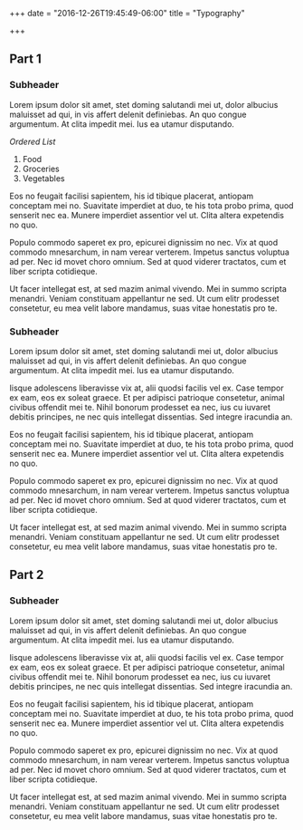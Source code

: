 +++
date = "2016-12-26T19:45:49-06:00"
title = "Typography"

+++

## Part 1

### Subheader
Lorem ipsum dolor sit amet, stet doming salutandi mei ut, dolor albucius maluisset ad qui, in vis affert delenit definiebas. An quo congue argumentum. At clita impedit mei. Ius ea utamur disputando.

*Ordered List*

1. Food
2. Groceries
3. Vegetables

Eos no feugait facilisi sapientem, his id tibique placerat, antiopam conceptam mei no. Suavitate imperdiet at duo, te his tota probo prima, quod senserit nec ea. Munere imperdiet assentior vel ut. Clita altera expetendis no quo.

<!--more-->

Populo commodo saperet ex pro, epicurei dignissim no nec. Vix at quod commodo mnesarchum, in nam verear verterem. Impetus sanctus voluptua ad per. Nec id movet choro omnium. Sed at quod viderer tractatos, cum et liber scripta cotidieque.

Ut facer intellegat est, at sed mazim animal vivendo. Mei in summo scripta menandri. Veniam constituam appellantur ne sed. Ut cum elitr prodesset consetetur, eu mea velit labore mandamus, suas vitae honestatis pro te.

### Subheader
Lorem ipsum dolor sit amet, stet doming salutandi mei ut, dolor albucius maluisset ad qui, in vis affert delenit definiebas. An quo congue argumentum. At clita impedit mei. Ius ea utamur disputando.

Iisque adolescens liberavisse vix at, alii quodsi facilis vel ex. Case tempor ex eam, eos ex soleat graece. Et per adipisci patrioque consetetur, animal civibus offendit mei te. Nihil bonorum prodesset ea nec, ius cu iuvaret debitis principes, ne nec quis intellegat dissentias. Sed integre iracundia an.

Eos no feugait facilisi sapientem, his id tibique placerat, antiopam conceptam mei no. Suavitate imperdiet at duo, te his tota probo prima, quod senserit nec ea. Munere imperdiet assentior vel ut. Clita altera expetendis no quo.

Populo commodo saperet ex pro, epicurei dignissim no nec. Vix at quod commodo mnesarchum, in nam verear verterem. Impetus sanctus voluptua ad per. Nec id movet choro omnium. Sed at quod viderer tractatos, cum et liber scripta cotidieque.

Ut facer intellegat est, at sed mazim animal vivendo. Mei in summo scripta menandri. Veniam constituam appellantur ne sed. Ut cum elitr prodesset consetetur, eu mea velit labore mandamus, suas vitae honestatis pro te.

## Part 2

### Subheader
Lorem ipsum dolor sit amet, stet doming salutandi mei ut, dolor albucius maluisset ad qui, in vis affert delenit definiebas. An quo congue argumentum. At clita impedit mei. Ius ea utamur disputando.

Iisque adolescens liberavisse vix at, alii quodsi facilis vel ex. Case tempor ex eam, eos ex soleat graece. Et per adipisci patrioque consetetur, animal civibus offendit mei te. Nihil bonorum prodesset ea nec, ius cu iuvaret debitis principes, ne nec quis intellegat dissentias. Sed integre iracundia an.

Eos no feugait facilisi sapientem, his id tibique placerat, antiopam conceptam mei no. Suavitate imperdiet at duo, te his tota probo prima, quod senserit nec ea. Munere imperdiet assentior vel ut. Clita altera expetendis no quo.

Populo commodo saperet ex pro, epicurei dignissim no nec. Vix at quod commodo mnesarchum, in nam verear verterem. Impetus sanctus voluptua ad per. Nec id movet choro omnium. Sed at quod viderer tractatos, cum et liber scripta cotidieque.

Ut facer intellegat est, at sed mazim animal vivendo. Mei in summo scripta menandri. Veniam constituam appellantur ne sed. Ut cum elitr prodesset consetetur, eu mea velit labore mandamus, suas vitae honestatis pro te.
